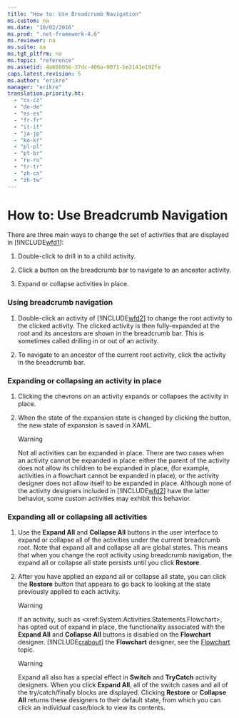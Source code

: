 ```yaml
---
title: "How to: Use Breadcrumb Navigation"
ms.custom: na
ms.date: "10/02/2016"
ms.prod: ".net-framework-4.6"
ms.reviewer: na
ms.suite: na
ms.tgt_pltfrm: na
ms.topic: "reference"
ms.assetid: 4a688056-37dc-406a-9071-be2141e192fe
caps.latest.revision: 5
ms.author: "erikre"
manager: "erikre"
translation.priority.ht: 
  - "cs-cz"
  - "de-de"
  - "es-es"
  - "fr-fr"
  - "it-it"
  - "ja-jp"
  - "ko-kr"
  - "pl-pl"
  - "pt-br"
  - "ru-ru"
  - "tr-tr"
  - "zh-cn"
  - "zh-tw"
---
```

# How to: Use Breadcrumb Navigation
There are three main ways to change the set of activities that are displayed in [!INCLUDE[wfd1](../workflowdesigner/includes/wfd1_md.md)]:  
  
1.  Double-click to drill in to a child activity.  
  
2.  Click a button on the breadcrumb bar to navigate to an ancestor activity.  
  
3.  Expand or collapse activities in place.  
  
### Using breadcrumb navigation  
  
1.  Double-click an activity of [!INCLUDE[wfd2](../workflowdesigner/includes/wfd2_md.md)] to change the root activity to the clicked activity. The clicked activity is then fully-expanded at the root and its ancestors are shown in the breadcrumb bar. This is sometimes called drilling in or out of an activity.  
  
2.  To navigate to an ancestor of the current root activity, click the activity in the breadcrumb bar.  
  
### Expanding or collapsing an activity in place  
  
1.  Clicking the chevrons on an activity expands or collapses the activity in place.  
  
2.  When the state of the expansion state is changed by clicking the button, the new state of expansion is saved in XAML.  
  
    > [!WARNING]
    >  Not all activities can be expanded in place. There are two cases when an activity cannot be expanded in place: either the parent of the activity does not allow its children to be expanded in place, (for example, activities in a flowchart cannot be expanded in place), or the activity designer does not allow itself to be expanded in place. Although none of the activity designers included in [!INCLUDE[wfd2](../workflowdesigner/includes/wfd2_md.md)] have the latter behavior, some custom activities may exhibit this behavior.  
  
### Expanding all or collapsing all activities  
  
1.  Use the **Expand All** and **Collapse All** buttons in the user interface to expand or collapse all of the activities under the current breadcrumb root. Note that expand all and collapse all are global states. This means that when you change the root activity using breadcrumb navigation, the expand all or collapse all state persists until you click **Restore**.  
  
2.  After you have applied an expand all or collapse all state, you can click the **Restore** button that appears to go back to looking at the state previously applied to each activity.  
  
    > [!WARNING]
    >  If an activity, such as \<xref:System.Activities.Statements.Flowchart>, has opted out of expand in place, the functionality associated with the **Expand All** and **Collapse All** buttons is disabled on the **Flowchart** designer. [!INCLUDE[crabout](../codequality/includes/crabout_md.md)] the **Flowchart** designer, see the [Flowchart](../workflowdesigner/flowchart-activity-designer.md) topic.  
  
    > [!WARNING]
    >  Expand all also has a special effect in **Switch** and **TryCatch** activity designers. When you click **Expand All**, all of the switch cases and all of the try/catch/finally blocks are displayed. Clicking **Restore** or **Collapse All** returns these designers to their default state, from which you can click an individual case/block to view its contents.